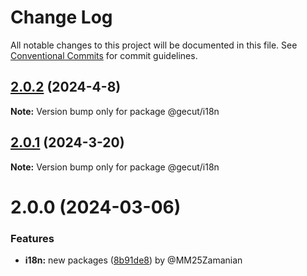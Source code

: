 # Change Log

All notable changes to this project will be documented in this file.
See [Conventional Commits](https://conventionalcommits.org) for commit guidelines.

## [2.0.2](https://github.com/gecut/hybrid-ui/compare/@gecut/i18n@2.0.1...@gecut/i18n@2.0.2) (2024-4-8)

**Note:** Version bump only for package @gecut/i18n

## [2.0.1](https://github.com/gecut/hybrid-ui/compare/@gecut/i18n@2.0.0...@gecut/i18n@2.0.1) (2024-3-20)

**Note:** Version bump only for package @gecut/i18n

# 2.0.0 (2024-03-06)

### Features

- **i18n:** new packages ([8b91de8](https://github.com/gecut/hybrid-ui/commit/8b91de8636a6b51bfec084ab7b8edf1e61e77378)) by @MM25Zamanian
